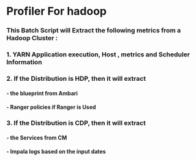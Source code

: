 # Profiler For hadoop 

### This Batch Script will Extract  the following metrics from a Hadoop Cluster :

### 1. YARN Application execution, Host , metrics and Scheduler Information

### 2. If the Distribution is HDP, then it will extract
####     -  the blueprint from Ambari
####     -  Ranger policies if Ranger is Used

### 3. If the Distribution is CDP, then it will extract
####     -  the Services from CM  
####     -  Impala logs based on the input dates 



